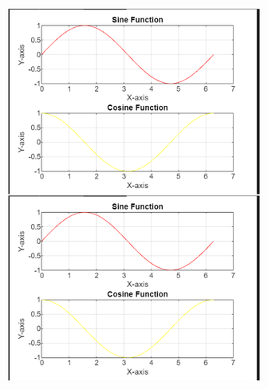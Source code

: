 <p>
  <img src="Screenshot 2024-07-06 153114.png">
  <img src="Screenshot 2024-07-06 153114.png">
</p>
